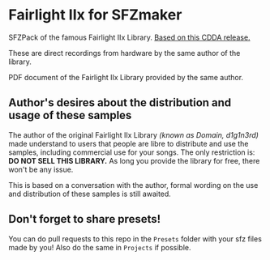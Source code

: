 # Fairlight IIx for SFZmaker
SFZPack of the famous Fairlight IIx Library. [Based on this CDDA release.](http://www.pro-rec.com/samplecds.html)

These are direct recordings from hardware by the same author of the library.

PDF document of the Fairlight IIx Library provided by the same author.

## Author's desires about the distribution and usage of these samples

The author of the original Fairlight IIx Library _(known as Domain, d1g1n3rd)_ made understand to users that people are libre to distribute and use the samples, including commercial use for your songs. The only restriction is: <b>DO NOT SELL THIS LIBRARY.</b> As long you provide the library for free, there won't be any issue.

This is based on a conversation with the author, formal wording on the use and distribution of these samples is still awaited.

## Don't forget to share presets!
You can do pull requests to this repo in the `Presets` folder with your sfz files made by you! Also do the same in `Projects` if possible.
